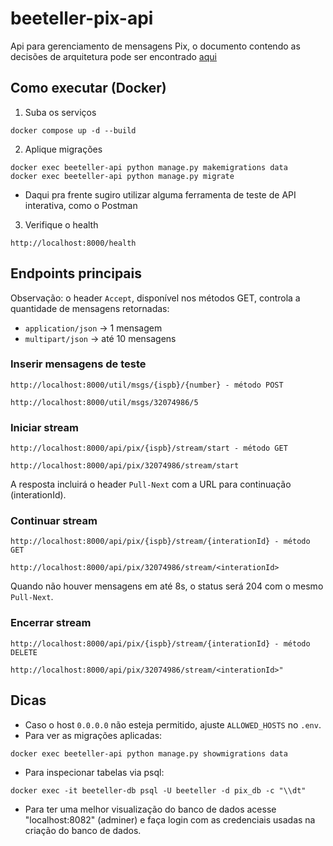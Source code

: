 # beeteller-pix-api
Api para gerenciamento de mensagens Pix, o documento contendo as decisões de arquitetura pode ser encontrado [aqui](docs/README.md)

## Como executar (Docker)

1) Suba os serviços

```
docker compose up -d --build
```

2) Aplique migrações

```
docker exec beeteller-api python manage.py makemigrations data
docker exec beeteller-api python manage.py migrate
```

- Daqui pra frente sugiro utilizar alguma ferramenta de teste de API interativa, como o Postman

3) Verifique o health

```
http://localhost:8000/health
```

## Endpoints principais

Observação: o header `Accept`, disponível nos métodos GET, controla a quantidade de mensagens retornadas:
- `application/json` → 1 mensagem
- `multipart/json` → até 10 mensagens

### Inserir mensagens de teste

```
http://localhost:8000/util/msgs/{ispb}/{number} - método POST

http://localhost:8000/util/msgs/32074986/5
```

### Iniciar stream

```
http://localhost:8000/api/pix/{ispb}/stream/start - método GET

http://localhost:8000/api/pix/32074986/stream/start
```

A resposta incluirá o header `Pull-Next` com a URL para continuação (interationId).

### Continuar stream

```
http://localhost:8000/api/pix/{ispb}/stream/{interationId} - método GET

http://localhost:8000/api/pix/32074986/stream/<interationId>
```

Quando não houver mensagens em até 8s, o status será 204 com o mesmo `Pull-Next`.

### Encerrar stream

```
http://localhost:8000/api/pix/{ispb}/stream/{interationId} - método DELETE

http://localhost:8000/api/pix/32074986/stream/<interationId>"
```

## Dicas

- Caso o host `0.0.0.0` não esteja permitido, ajuste `ALLOWED_HOSTS` no `.env`.
- Para ver as migrações aplicadas:
```
docker exec beeteller-api python manage.py showmigrations data
```
- Para inspecionar tabelas via psql:
```
docker exec -it beeteller-db psql -U beeteller -d pix_db -c "\\dt"
```
- Para ter uma melhor visualização do banco de dados acesse "localhost:8082" (adminer) e faça login com as credenciais usadas na criação do banco de dados.

